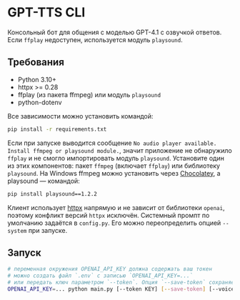 # GPT-TTS CLI

Консольный бот для общения с моделью GPT-4.1 с озвучкой ответов. Если `ffplay` недоступен, используется модуль `playsound`.

## Требования
- Python 3.10+
- httpx >= 0.28
- ffplay (из пакета ffmpeg) или модуль `playsound`
- python-dotenv

Все зависимости можно установить командой:

```bash
pip install -r requirements.txt
```

Если при запуске выводится сообщение
`No audio player available. Install ffmpeg or playsound module.`,
значит приложение не обнаружило `ffplay` и не смогло импортировать
модуль `playsound`.
Установите один из этих компонентов: пакет `ffmpeg` (включает `ffplay`)
или библиотеку `playsound`. На Windows ffmpeg можно установить через
[Chocolatey](https://chocolatey.org/package/ffmpeg), а playsound —
командой:

```bash
pip install playsound==1.2.2
```

Клиент использует [httpx](https://www.python-httpx.org/) напрямую и не зависит от библиотеки `openai`, поэтому конфликт версий `httpx` исключён.
Системный промпт по умолчанию задаётся в `config.py`. Его можно переопределить опцией `--system` при запуске.

## Запуск
```bash
# переменная окружения OPENAI_API_KEY должна содержать ваш токен
# можно создать файл `.env` с записью `OPENAI_API_KEY=...`
# или передать ключ параметром `--token`. Опция `--save-token` сохраняет его в `.env`
OPENAI_API_KEY=... python main.py [--token KEY] [--save-token] [--voice alloy] [--system "text"] [--debug]
```
